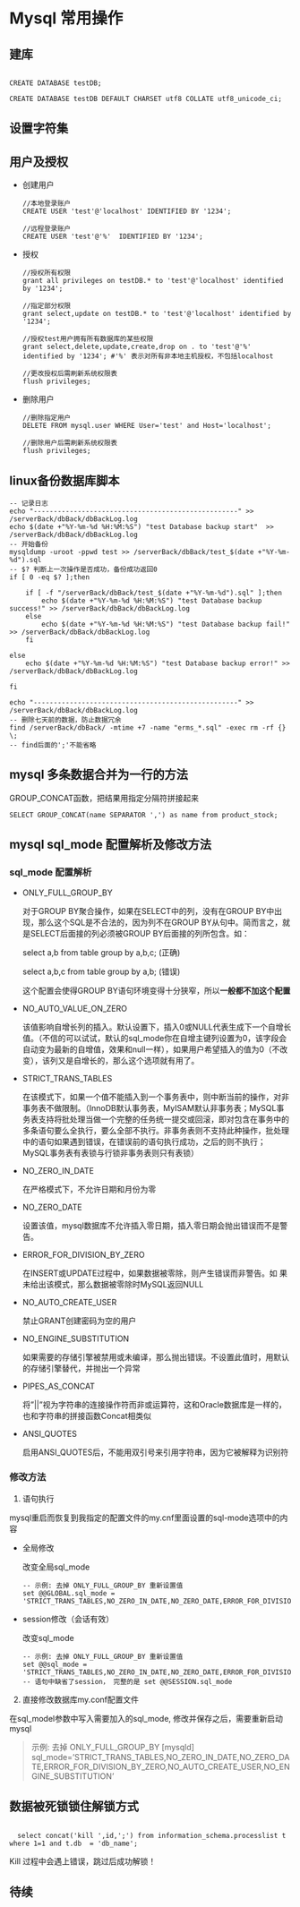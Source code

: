 # Mysql 常用操作

## 建库

```

CREATE DATABASE testDB; 

CREATE DATABASE testDB DEFAULT CHARSET utf8 COLLATE utf8_unicode_ci;

```

## 设置字符集

## 用户及授权

- 创建用户

  ``` Mysql
  //本地登录账户
  CREATE USER 'test'@'localhost' IDENTIFIED BY '1234';

  //远程登录账户
  CREATE USER 'test'@'%'  IDENTIFIED BY '1234'; 

  ```
  
- 授权
  
  ``` Mysql
  //授权所有权限
  grant all privileges on testDB.* to 'test'@'localhost' identified by '1234'; 
  
  //指定部分权限
  grant select,update on testDB.* to 'test'@'localhost' identified by '1234'; 
  
  //授权test用户拥有所有数据库的某些权限
  grant select,delete,update,create,drop on . to 'test'@'%' identified by '1234'; #'%' 表示对所有非本地主机授权，不包括localhost
  
  //更改授权后需刷新系统权限表
  flush privileges; 
  
  ```

- 删除用户

  ```
  //删除指定用户
  DELETE FROM mysql.user WHERE User='test' and Host='localhost'; 
  
  //删除用户后需刷新系统权限表
  flush privileges; 
  ```

## linux备份数据库脚本

```shell
-- 记录日志
echo "---------------------------------------------------" >> /serverBack/dbBack/dbBackLog.log
echo $(date +"%Y-%m-%d %H:%M:%S") "test Database backup start"  >> /serverBack/dbBack/dbBackLog.log
-- 开始备份
mysqldump -uroot -ppwd test >> /serverBack/dbBack/test_$(date +"%Y-%m-%d").sql
-- $? 判断上一次操作是否成功，备份成功返回0
if [ 0 -eq $? ];then

    if [ -f "/serverBack/dbBack/test_$(date +"%Y-%m-%d").sql" ];then
        echo $(date +"%Y-%m-%d %H:%M:%S") "test Database backup success!" >> /serverBack/dbBack/dbBackLog.log
    else
        echo $(date +"%Y-%m-%d %H:%M:%S") "test Database backup fail!" >> /serverBack/dbBack/dbBackLog.log
    fi

else
    echo $(date +"%Y-%m-%d %H:%M:%S") "test Database backup error!" >> /serverBack/dbBack/dbBackLog.log

fi

echo "---------------------------------------------------" >> /serverBack/dbBack/dbBackLog.log
-- 删除七天前的数据，防止数据冗余
find /serverBack/dbBack/ -mtime +7 -name "erms_*.sql" -exec rm -rf {} \;
-- find后面的';'不能省略
```

## mysql 多条数据合并为一行的方法

GROUP_CONCAT函数，把结果用指定分隔符拼接起来

```Mysql
SELECT GROUP_CONCAT(name SEPARATOR ',') as name from product_stock;
```

## mysql sql_mode 配置解析及修改方法

### sql_mode 配置解析

- ONLY_FULL_GROUP_BY

    对于GROUP BY聚合操作，如果在SELECT中的列，没有在GROUP BY中出现，那么这个SQL是不合法的，因为列不在GROUP BY从句中。简而言之，就是SELECT后面接的列必须被GROUP BY后面接的列所包含。如：
    
    select a,b from table group by a,b,c; (正确)
    
    select a,b,c from table group by a,b; (错误)
    
    这个配置会使得GROUP BY语句环境变得十分狭窄，所以**一般都不加这个配置**

- NO_AUTO_VALUE_ON_ZERO

    该值影响自增长列的插入。默认设置下，插入0或NULL代表生成下一个自增长值。（不信的可以试试，默认的sql_mode你在自增主键列设置为0，该字段会自动变为最新的自增值，效果和null一样），如果用户希望插入的值为0（不改变），该列又是自增长的，那么这个选项就有用了。

- STRICT_TRANS_TABLES

    在该模式下，如果一个值不能插入到一个事务表中，则中断当前的操作，对非事务表不做限制。（InnoDB默认事务表，MyISAM默认非事务表；MySQL事务表支持将批处理当做一个完整的任务统一提交或回滚，即对包含在事务中的多条语句要么全执行，要么全部不执行。非事务表则不支持此种操作，批处理中的语句如果遇到错误，在错误前的语句执行成功，之后的则不执行；MySQL事务表有表锁与行锁非事务表则只有表锁）

- NO_ZERO_IN_DATE

    在严格模式下，不允许日期和月份为零

- NO_ZERO_DATE

    设置该值，mysql数据库不允许插入零日期，插入零日期会抛出错误而不是警告。

- ERROR_FOR_DIVISION_BY_ZERO

    在INSERT或UPDATE过程中，如果数据被零除，则产生错误而非警告。如 果未给出该模式，那么数据被零除时MySQL返回NULL

- NO_AUTO_CREATE_USER

    禁止GRANT创建密码为空的用户

- NO_ENGINE_SUBSTITUTION

    如果需要的存储引擎被禁用或未编译，那么抛出错误。不设置此值时，用默认的存储引擎替代，并抛出一个异常

-  PIPES_AS_CONCAT

    将”||”视为字符串的连接操作符而非或运算符，这和Oracle数据库是一样的，也和字符串的拼接函数Concat相类似

-  ANSI_QUOTES

    启用ANSI_QUOTES后，不能用双引号来引用字符串，因为它被解释为识别符

### 修改方法

1. 语句执行

  mysql重启而恢复到我指定的配置文件的my.cnf里面设置的sql-mode选项中的内容
  
  - 全局修改

    改变全局sql_mode
  
    ``` Mysql
    -- 示例: 去掉 ONLY_FULL_GROUP_BY 重新设置值
    set @@GLOBAL.sql_mode = 'STRICT_TRANS_TABLES,NO_ZERO_IN_DATE,NO_ZERO_DATE,ERROR_FOR_DIVISION_BY_ZERO,NO_AUTO_CREATE_USER,NO_ENGINE_SUBSTITUTION';
    ```
    
  - session修改（会话有效）

    改变sql_mode
  
    ``` Mysql
    -- 示例: 去掉 ONLY_FULL_GROUP_BY 重新设置值
    set @@sql_mode = 'STRICT_TRANS_TABLES,NO_ZERO_IN_DATE,NO_ZERO_DATE,ERROR_FOR_DIVISION_BY_ZERO,NO_AUTO_CREATE_USER,NO_ENGINE_SUBSTITUTION';
    -- 语句中缺省了session， 完整的是 set @@SESSION.sql_mode
    ```

2. 直接修改数据库my.conf配置文件

  在sql_model参数中写入需要加入的sql_mode, 修改并保存之后，需要重新启动mysql

  >  示例: 去掉 ONLY_FULL_GROUP_BY
  >  [mysqld]
  >  sql_mode=’STRICT_TRANS_TABLES,NO_ZERO_IN_DATE,NO_ZERO_DATE,ERROR_FOR_DIVISION_BY_ZERO,NO_AUTO_CREATE_USER,NO_ENGINE_SUBSTITUTION’
  
## 数据被死锁锁住解锁方式

```mysql

  select concat('kill ',id,';') from information_schema.processlist t where 1=1 and t.db  = 'db_name';

```

Kill 过程中会遇上错误，跳过后成功解锁！

## 待续